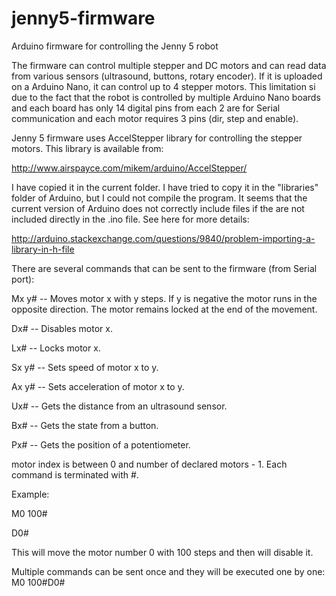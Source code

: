 # jenny5-firmware
Arduino firmware for controlling the Jenny 5 robot

The firmware can control multiple stepper and DC motors and can read data from various sensors (ultrasound, buttons, rotary encoder). If it is uploaded on a Arduino Nano, it can control up to 4 stepper motors. This limitation si due to the fact that the robot is controlled by multiple Arduino Nano boards and each board has only 14 digital pins from each 2 are for Serial communication and each motor requires 3 pins (dir, step and enable).

Jenny 5 firmware uses AccelStepper library for controlling the stepper motors. This library is available from:

http://www.airspayce.com/mikem/arduino/AccelStepper/

I have copied it in the current folder. I have tried to copy it in the "libraries" folder of Arduino, but I could not compile the program. It seems that the current version of Arduino does not correctly include files if the are not included directly in the .ino file. See here for more details:

http://arduino.stackexchange.com/questions/9840/problem-importing-a-library-in-h-file

There are several commands that can be sent to the firmware (from Serial port):

Mx y# -- Moves motor x with y steps. If y is negative the motor runs in the opposite direction. The motor remains locked at the end of the movement.

Dx# -- Disables motor x.

Lx# -- Locks motor x.

Sx y# -- Sets speed of motor x to y.

Ax y# -- Sets acceleration of motor x to y.

Ux# -- Gets the distance from an ultrasound sensor.

Bx# -- Gets the state from a button.

Px# -- Gets the position of a potentiometer.

motor index is between 0 and number of declared motors - 1.
Each command is terminated with #.

Example:

M0 100#

D0#

This will move the motor number 0 with 100 steps and then will disable it.

Multiple commands can be sent once and they will be executed one by one: M0 100#D0#
